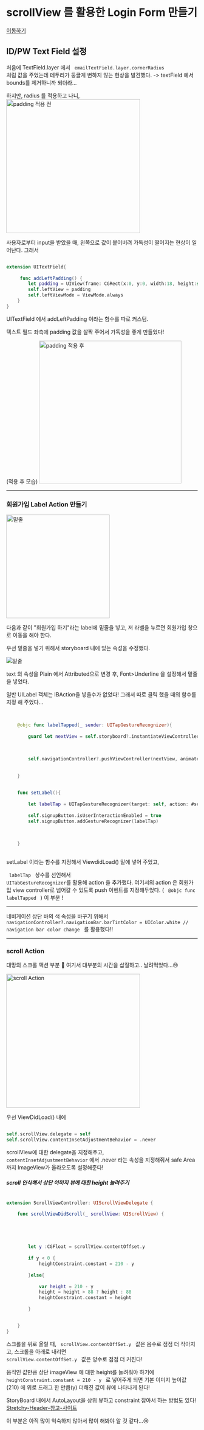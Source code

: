 

# scrollView 를 활용한 Login Form 만들기

[이동하기](https://github.com/26th-SOPT-iOS/SongJiHoon/tree/master/2nd_week/SOPT_secondWeek_assignment_1)

##  ID/PW Text Field 설정


처음에 TextField.layer 에서 <code> emailTextField.layer.cornerRadius </code> 처럼 값을 주었는데 
테두리가 둥글게 변하지 않는 현상을 발견했다.
-> textField 에서 bounds를 제거하니까 되더라...


하지만, radius 를 적용하고 나니,
<img width="352" alt="padding 적용 전" src="https://user-images.githubusercontent.com/60260284/81268795-5e928e80-9083-11ea-9516-290afa688709.png">

사용자로부터 input을 받았을 때, 왼쪽으로 값이 붙어버려 가독성이 떨어지는 현상이 일어난다.
그래서 

```Swift

extension UITextField{
    
	 func addLeftPadding() {
        let padding = UIView(frame: CGRect(x:0, y:0, width:18, height:self.frame.height)) // set padding in UITextField
        self.leftView = padding
        self.leftViewMode = ViewMode.always
    }
}


```
UITextField 에서 addLeftPadding 이라는 함수를 따로 커스텀.

텍스트 필드 좌측에 padding 값을 살짝 주어서 가독성을 좋게 만들었다!⠀

(적용 후 모습)
<img width="375" alt="padding 적용 후" src="https://user-images.githubusercontent.com/60260284/81269169-ea0c1f80-9083-11ea-9d0c-7aadf6d8f684.png">



___
### 회원가입 Label Action 만들기


<img width="272" alt="밑줄" src="https://user-images.githubusercontent.com/60260284/81269495-5850e200-9084-11ea-814a-5834cb0ed56b.png">

다음과 같이 "회원가입 하기"라는 label에 밑줄을 넣고, 저 라벨을 누르면 회원가입 창으로 이동을 해야 한다.

우선 밑줄을 넣기 위해서 storyboard 내에 있는 속성을 수정했다.


<img width="" alt="밑줄" src="https://user-images.githubusercontent.com/60260284/81269577-774f7400-9084-11ea-936e-dc52dd2515b7.png">

text 의 속성을 Plain 에서 Attributed으로 변경 후, Font>Underline 을 설정해서 밑줄을 넣었다.


일반 UILabel 객체는 IBAction을 넣을수가 없었다!
그래서 따로 클릭 했을 때의 함수를 지정 해 주었다...



```Swift
    
    
    @objc func labelTapped(_ sender: UITapGestureRecognizer){
        
        guard let nextView = self.storyboard?.instantiateViewController(identifier: "signupViewController") else {return}
        
        
        
        self.navigationController?.pushViewController(nextView, animated: true)
        
    
    }
    
    
    func setLabel(){
        
        let labelTap = UITapGestureRecognizer(target: self, action: #selector(self.labelTapped(_:)))
        
        self.signupButton.isUserInteractionEnabled = true
        self.signupButton.addGestureRecognizer(labelTap)
        
        
        
    }
    
```

setLabel 이라는 함수를 지정해서 ViewdidLoad() 밑에 넣어 주었고,

<code> labelTap </code> 상수를 선언해서 <code> UITabGestureRecognizer</code>를 활용해 action 을 추가했다.
여기서의 action 은 회원가입 view controller로 넘어갈 수 있도록 push 이벤트를 지정해두었다.
( <code> @objc func labelTapped </code> ) 이 부분 !


___
네비게이션 상단 바의 색 속성을 바꾸기 위해서
<code>        navigationController?.navigationBar.barTintColor = UIColor.white        // navigation bar color change </code> 를 활용했다!!


___

### scroll Action

대망의 스크롤 액션 부분 🙂
여기서 대부분의 시간을 삽질하고.. 날려먹었다...😢

<img width="352" alt="scroll Action" src="https://user-images.githubusercontent.com/60260284/81270990-7881a080-9086-11ea-8cd1-da0962896d6a.gif">



우선
ViewDidLoad() 내에

```Swift

self.scrollView.delegate = self
self.scrollView.contentInsetAdjustmentBehavior = .never

```

scrollView에 대한 delegate을 지정해주고,
<code> contentInsetAdjustmentBehavior</code> 에서 .never 라는 속성을 지정해줘서 safe Area 까지 
ImageView가 올라오도록 설정해준다!



##### scroll 인식해서 상단 이미지 뷰에 대한 height 늘려주기

```Swift

extension ScrollViewController: UIScrollViewDelegate {

    func scrollViewDidScroll(_ scrollView: UIScrollView) {
        
        



        let y :CGFloat = scrollView.contentOffset.y
 
        if y < 0 {
            heightConstraint.constant = 210 - y
            
        }else{
            
            var height = 210 - y
            height = height > 88 ? height : 88
            heightConstraint.constant = height
            
        }

        
    }
}

```
스크롤을 위로 올릴 때,
<code> scrollView.contentOffSet.y </code> 값은 음수로 점점 더 작아지고,
스크롤을 아래로 내리면 
<code> scrollView.contentOffSet.y </code> 값은 양수로 점점 더 커진다!

움직인 값만큼 상단 imageView 에 대한 height를 늘려줘야 하기에
<code> heightConstraint.constant = 210 - y </code> 로 넣어주게 되면
기본 이미지 높이값(210) 에 위로 드래그 한 만큼(y) 더해진 값이 뷰에 나타나게 된다!



StoryBoard 내에서 AutoLayout을 상위 뷰하고 constraint 잡아서 하는 방법도 있다!
[Stretchy-Header-참고-사이트](https://lifetimecoding.wordpress.com/2016/01/09/ios-%E1%84%8B%E1%85%A9%E1%84%90%E1%85%A9-%E1%84%85%E1%85%A6%E1%84%8B%E1%85%B5%E1%84%8B%E1%85%A1%E1%84%8B%E1%85%AE%E1%86%BA-%E1%84%89%E1%85%B3%E1%84%90%E1%85%B3%E1%84%85%E1%85%A2%E1%84%8E%E1%85%B5/)


이 부분은 아직 많이 익숙하지 않아서 많이 해봐야 알 것 같다...😢
